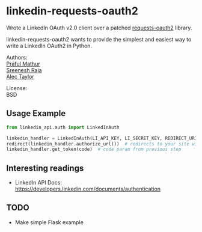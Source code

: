 # linkedin-requests-oauth2

Wrote a LinkedIn OAuth v2.0 client over a patched [requests-oauth2](https://github.com/maraujop/requests-oauth2) library.

linkedin-requests-oauth2 wants to provide the simplest and easiest way to write a LinkedIn OAuth2 in Python. 

Authors:  
[Praful Mathur](http://github.com/dasickis)  
[Sreenesh Raja](http://github.com/SRaja001)  
[Alec Taylor](https://github.com/supe3)

License:  
BSD

## Usage Example

```python
from linkedin_api.auth import LinkedInAuth

linkedin_handler = LinkedInAuth(LI_API_KEY, LI_SECRET_KEY, REDIRECT_URI)
redirect(linkedin_handler.authorize_url())  # redirects to your site with code & state params
linkedin_handler.get_token(code)  # code param from previous step
```

## Interesting readings

* LinkedIn API Docs:
https://developers.linkedin.com/documents/authentication

## TODO

* Make simple Flask example
